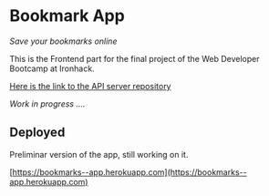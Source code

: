 # Bookmark App
_Save your bookmarks online_

This is the Frontend part for the final project of the Web Developer Bootcamp at Ironhack.

[Here is the link to the API server repository](https://github.com/morbec/bookmarks-api)

_Work in progress ...._

## Deployed

Preliminar version of the app, still working on it.

[https://bookmarks--app.herokuapp.com](https://bookmarks--app.herokuapp.com)

